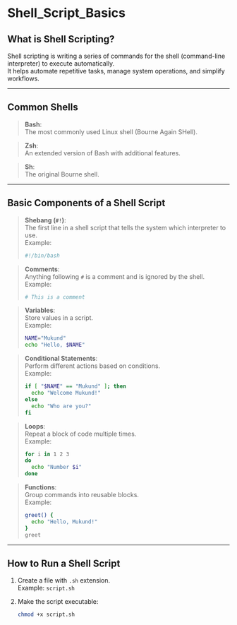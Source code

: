 # Shell_Script_Basics

## What is Shell Scripting?
Shell scripting is writing a series of commands for the shell (command-line interpreter) to execute automatically.  
It helps automate repetitive tasks, manage system operations, and simplify workflows.

---

## Common Shells
> **Bash**:  
> The most commonly used Linux shell (Bourne Again SHell).

> **Zsh**:  
> An extended version of Bash with additional features.

> **Sh**:  
> The original Bourne shell.

---

## Basic Components of a Shell Script

> **Shebang (`#!`)**:  
> The first line in a shell script that tells the system which interpreter to use.  
> Example:  
> ```bash
> #!/bin/bash
> ```

> **Comments**:  
> Anything following `#` is a comment and is ignored by the shell.  
> Example:  
> ```bash
> # This is a comment
> ```

> **Variables**:  
> Store values in a script.  
> Example:  
> ```bash
> NAME="Mukund"
> echo "Hello, $NAME"
> ```

> **Conditional Statements**:  
> Perform different actions based on conditions.  
> Example:  
> ```bash
> if [ "$NAME" == "Mukund" ]; then
>   echo "Welcome Mukund!"
> else
>   echo "Who are you?"
> fi
> ```

> **Loops**:  
> Repeat a block of code multiple times.  
> Example:  
> ```bash
> for i in 1 2 3
> do
>   echo "Number $i"
> done
> ```

> **Functions**:  
> Group commands into reusable blocks.  
> Example:  
> ```bash
> greet() {
>   echo "Hello, Mukund!"
> }
> greet
> ```

---

## How to Run a Shell Script
1. Create a file with `.sh` extension.  
   Example: `script.sh`
   
2. Make the script executable:  
   ```bash
   chmod +x script.sh

